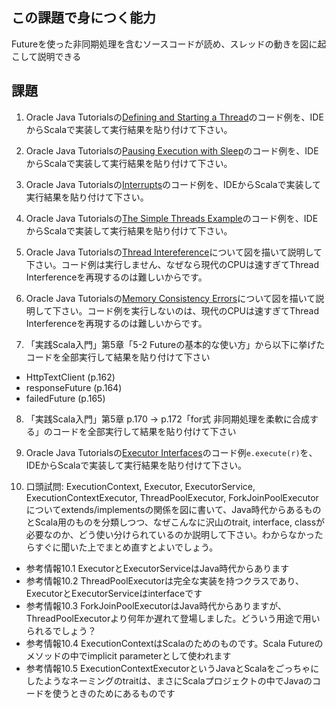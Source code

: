 ## この課題で身につく能力

Futureを使った非同期処理を含むソースコードが読め、スレッドの動きを図に起こして説明できる

## 課題

1. Oracle Java Tutorialsの[Defining and Starting a Thread](https://docs.oracle.com/javase/tutorial/essential/concurrency/runthread.html)のコード例を、IDEからScalaで実装して実行結果を貼り付けて下さい。

2. Oracle Java Tutorialsの[Pausing Execution with Sleep](https://docs.oracle.com/javase/tutorial/essential/concurrency/sleep.html)のコード例を、IDEからScalaで実装して実行結果を貼り付けて下さい。

3. Oracle Java Tutorialsの[Interrupts](https://docs.oracle.com/javase/tutorial/essential/concurrency/interrupt.html)のコード例を、IDEからScalaで実装して実行結果を貼り付けて下さい。

4. Oracle Java Tutorialsの[The Simple Threads Example](https://docs.oracle.com/javase/tutorial/essential/concurrency/simple.html)のコード例を、IDEからScalaで実装して実行結果を貼り付けて下さい。

5. Oracle Java Tutorialsの[Thread Intereference](https://docs.oracle.com/javase/tutorial/essential/concurrency/interfere.html)について図を描いて説明して下さい。コード例は実行しません、なぜなら現代のCPUは速すぎてThread Interferenceを再現するのは難しいからです。

6. Oracle Java Tutorialsの[Memory Consistency Errors](https://docs.oracle.com/javase/tutorial/essential/concurrency/memconsist.html)について図を描いて説明して下さい。コード例を実行しないのは、現代のCPUは速すぎてThread Interferenceを再現するのは難しいからです。

7. 「実践Scala入門」第5章「5-2 Futureの基本的な使い方」から以下に挙げたコードを全部実行して結果を貼り付けて下さい
  - HttpTextClient (p.162)
  - responseFuture (p.164)
  - failedFuture (p.165)

8. 「実践Scala入門」第5章 p.170 -> p.172「for式 非同期処理を柔軟に合成する」のコードを全部実行して結果を貼り付けて下さい

9. Oracle Java Tutorialsの[Executor Interfaces](https://docs.oracle.com/javase/tutorial/essential/concurrency/simple.html)のコード例`e.execute(r)`を、IDEからScalaで実装して実行結果を貼り付けて下さい。

10. 口頭試問: ExecutionContext, Executor, ExecutorService, ExecutionContextExecutor, ThreadPoolExecutor, ForkJoinPoolExecutorについてextends/implementsの関係を図に書いて、Java時代からあるものとScala用のものを分類しつつ、なぜこんなに沢山のtrait, interface, classが必要なのか、どう使い分けられているのか説明して下さい。わからなかったらすぐに聞いた上でまとめ直すとよいでしょう。
  - 参考情報10.1 ExecutorとExecutorServiceはJava時代からあります
  - 参考情報10.2 ThreadPoolExecutorは完全な実装を持つクラスであり、ExecutorとExecutorServiceはinterfaceです
  - 参考情報10.3 ForkJoinPoolExecutorはJava時代からありますが、ThreadPoolExecutorより何年か遅れて登場しました。どういう用途で用いられるでしょう？
  - 参考情報10.4 ExecutionContextはScalaのためのものです。Scala Futureのメソッドの中でimplicit parameterとして使われます
  - 参考情報10.5 ExecutionContextExecutorというJavaとScalaをごっちゃにしたようなネーミングのtraitは、まさにScalaプロジェクトの中でJavaのコードを使うときのためにあるものです
